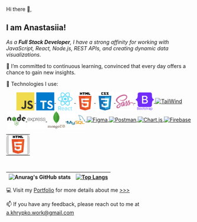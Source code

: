 Hi there 👋,

## I am Anastasiia!

<!--
**iamstasiia/iamstasiia** is a ✨ _special_ ✨ repository because its `README.md` (this file) appears on your GitHub profile.

Here are some ideas to get you started:

- 🔭 I’m currently working on ...
- 🌱 I’m currently learning ...
- 👯 I’m looking to collaborate on ...
- 🤔 I’m looking for help with ...
- 💬 Ask me about ...
- 📫 How to reach me: ...
- 😄 Pronouns: ...
- ⚡ Fun fact: ...
-->

_As a **Full Stack Developer**,
I have a strong affinity for working with JavaScript, React, Node.js, REST APIs, and creating dynamic data visualizations._

🌱 I’m committed to continuous learning, convinced that every day offers a chance to gain new insights.

🦾 Technologies I use:

<div align="center">
<a href="https://developer.mozilla.org/en-US/docs/Web/JavaScript" target="blank">
<img align="center" src="https://raw.githubusercontent.com/devicons/devicon/master/icons/javascript/javascript-original.svg" alt="JavaScript" height="50" width="50" />
</a>
<a href="https://www.typescriptlang.org/" target="blank">
<img align="center" src="https://raw.githubusercontent.com/devicons/devicon/master/icons/typescript/typescript-original.svg" alt="TypeScript" height="50" width="50" />
</a>
<a href="https://reactjs.org/" target="blank">
<img align="center" src="https://raw.githubusercontent.com/devicons/devicon/master/icons/react/react-original-wordmark.svg" alt="React" height="50" width="50" />
</a>
<a href="https://www.w3.org/html/" target="blank">
<div style="background-color: #f3f4f6; display: inline-block;">
<img align="center" src="https://raw.githubusercontent.com/devicons/devicon/master/icons/html5/html5-original-wordmark.svg" alt="Html5" height="50" width="50" /></div>
</a>
<a href="https://www.w3schools.com/css/" target="blank">
<img align="center" src="https://raw.githubusercontent.com/devicons/devicon/master/icons/css3/css3-original-wordmark.svg" alt="Css3" height="50" width="50" />
</a>
<a href="https://sass-lang.com" target="blank">
<img align="center" src="https://raw.githubusercontent.com/devicons/devicon/master/icons/sass/sass-original.svg" alt="Sass" height="50" width="50" />
</a>
<a href="https://getbootstrap.com" target="blank">
<img align="center" src="https://raw.githubusercontent.com/devicons/devicon/master/icons/bootstrap/bootstrap-plain-wordmark.svg" alt="Bootstrap" height="50" width="50" />
</a>
<a href="https://tailwindcss.com/" target="blank">
<img align="center" src="https://www.vectorlogo.zone/logos/tailwindcss/tailwindcss-icon.svg" alt="TailWind" height="50" width="50" />
</a>
<a href="https://nodejs.org" target="blank">
<img align="center" src="https://raw.githubusercontent.com/devicons/devicon/master/icons/nodejs/nodejs-original-wordmark.svg" alt="Node.js" height="50" width="50" />
</a>
<a href="https://expressjs.com" target="blank">
<img align="center" src="https://raw.githubusercontent.com/devicons/devicon/master/icons/express/express-original-wordmark.svg" alt="Express" height="50" width="50" />
</a>
<a href="https://www.mongodb.com/" target="blank">
<img align="center" src="https://raw.githubusercontent.com/devicons/devicon/master/icons/mongodb/mongodb-original-wordmark.svg" alt="MongoDB" height="50" width="50" />
</a>
<a href="https://www.mysql.com/" target="blank">
<img align="center" src="https://raw.githubusercontent.com/devicons/devicon/master/icons/mysql/mysql-original-wordmark.svg" alt="MySQL" height="50" width="50" />
</a>
<a href="https://www.figma.com/" target="blank">
<img align="center" src="https://www.vectorlogo.zone/logos/figma/figma-icon.svg" alt="Figma" height="50" width="50" />
</a>
<a href="https://postman.com" target="blank">
<img align="center" src="https://www.vectorlogo.zone/logos/getpostman/getpostman-icon.svg" alt="Postman" height="50" width="50" />
</a>
<a href="https://www.chartjs.org" target="blank">
<img align="center" src="https://www.chartjs.org/media/logo-title.svg" alt="Chart.js" height="50" width="50" />
</a>
<a href="https://firebase.google.com/" target="blank">
<img align="center" src="https://www.vectorlogo.zone/logos/firebase/firebase-icon.svg" alt="Firebase" height="50" width="50" />
</a>
</div>
<table>
  <tr>
    <td style="background-color: lightgrey; text-align: center; border-radius: 10px;">
      <a href="https://www.w3.org/html/" target="blank">
        <img align="center" src="https://raw.githubusercontent.com/devicons/devicon/master/icons/html5/html5-original-wordmark.svg" alt="Html5" height="50" width="50" />
      </a>
    </td>
  </tr>
</table>
<br />
<!-- ![Anurag's GitHub stats](https://github-readme-stats.vercel.app/api?username=iamstasiia&show_icons=true&theme=ambient_gradient&hide=stars,issues) -->

<!-- [![Top Langs](https://github-readme-stats.vercel.app/api/top-langs/?username=iamstasiia&layout=donut&theme=buefy&bg_color=transparent&hide_border=true)](https://github.com/iamstasiia/github-readme-stats) -->

| ![Anurag's GitHub stats](https://github-readme-stats.vercel.app/api?username=iamstasiia&show_icons=true&theme=one_dark_pro&hide=stars,issues&hide_border=true) | [![Top Langs](https://github-readme-stats.vercel.app/api/top-langs/?username=iamstasiia&layout=donut&theme=one_dark_pro&hide_border=true)](https://github.com/iamstasiia/github-readme-stats) |
| -------------------------------------------------------------------------------------------------------------------------------------------------------------- | --------------------------------------------------------------------------------------------------------------------------------------------------------------------------------------------- |

💻 Visit my [Portfolio](web-artistry-by-ak.vercel.app) for more details about me [>>>](web-artistry-by-ak.vercel.app)

📫 If you have any feedback, please reach out to me at a.khrypko.work@gmail.com

